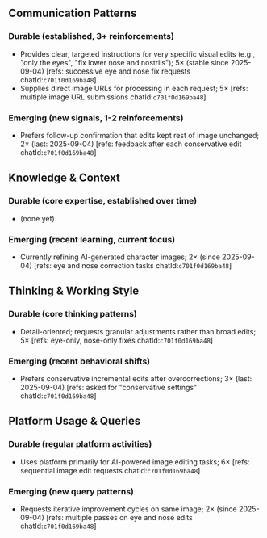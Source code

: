 ## Communication Patterns
### Durable (established, 3+ reinforcements)
- Provides clear, targeted instructions for very specific visual edits (e.g., "only the eyes", "fix lower nose and nostrils"); 5× (stable since 2025-09-04) [refs: successive eye and nose fix requests chatId:`c701f0d169ba48`]
- Supplies direct image URLs for processing in each request; 5× [refs: multiple image URL submissions chatId:`c701f0d169ba48`]

### Emerging (new signals, 1-2 reinforcements)
- Prefers follow-up confirmation that edits kept rest of image unchanged; 2× (last: 2025-09-04) [refs: feedback after each conservative edit chatId:`c701f0d169ba48`]

## Knowledge & Context
### Durable (core expertise, established over time)
- (none yet)

### Emerging (recent learning, current focus)
- Currently refining AI-generated character images; 2× (since 2025-09-04) [refs: eye and nose correction tasks chatId:`c701f0d169ba48`]

## Thinking & Working Style
### Durable (core thinking patterns)
- Detail-oriented; requests granular adjustments rather than broad edits; 5× [refs: eye-only, nose-only fixes chatId:`c701f0d169ba48`]

### Emerging (recent behavioral shifts)
- Prefers conservative incremental edits after overcorrections; 3× (last: 2025-09-04) [refs: asked for "conservative settings" chatId:`c701f0d169ba48`]

## Platform Usage & Queries
### Durable (regular platform activities)
- Uses platform primarily for AI-powered image editing tasks; 6× [refs: sequential image edit requests chatId:`c701f0d169ba48`]

### Emerging (new query patterns)
- Requests iterative improvement cycles on same image; 2× (since 2025-09-04) [refs: multiple passes on eye and nose edits chatId:`c701f0d169ba48`]